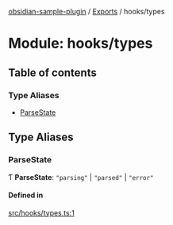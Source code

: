 [obsidian-sample-plugin](../README.md) / [Exports](../modules.md) / hooks/types

# Module: hooks/types

## Table of contents

### Type Aliases

- [ParseState](hooks_types.md#parsestate)

## Type Aliases

### ParseState

Ƭ **ParseState**: ``"parsing"`` \| ``"parsed"`` \| ``"error"``

#### Defined in

[src/hooks/types.ts:1](https://github.com/dromse/personal-grind-manager/blob/93620cd/src/hooks/types.ts#L1)
